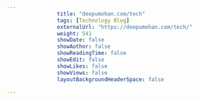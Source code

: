 ---
                title: "deepumohan.com/tech"
                tags: [Technology Blog]
                externalUrl: "https://deepumohan.com/tech/"
                weight: 541
                showDate: false
                showAuthor: false
                showReadingTime: false
                showEdit: false
                showLikes: false
                showViews: false
                layoutBackgroundHeaderSpace: false
                ---
